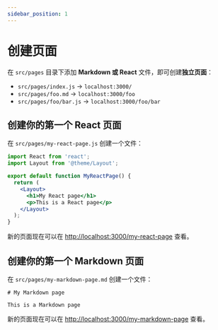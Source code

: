 ```yaml
---
sidebar_position: 1
---
```



# 创建页面

在 `src/pages` 目录下添加 **Markdown 或 React** 文件，即可创建**独立页面**：

- `src/pages/index.js` → `localhost:3000/`
- `src/pages/foo.md` → `localhost:3000/foo`
- `src/pages/foo/bar.js` → `localhost:3000/foo/bar`


## 创建你的第一个 React 页面

在 `src/pages/my-react-page.js` 创建一个文件：

```jsx title="src/pages/my-react-page.js"
import React from 'react';
import Layout from '@theme/Layout';

export default function MyReactPage() {
  return (
    <Layout>
      <h1>My React page</h1>
      <p>This is a React page</p>
    </Layout>
  );
}
```


新的页面现在可以在 [http://localhost:3000/my-react-page](http://localhost:3000/my-react-page) 查看。


## 创建你的第一个 Markdown 页面

在 `src/pages/my-markdown-page.md` 创建一个文件：

```mdx title="src/pages/my-markdown-page.md"
# My Markdown page

This is a Markdown page
```


新的页面现在可以在 [http://localhost:3000/my-markdown-page](http://localhost:3000/my-markdown-page) 查看。
